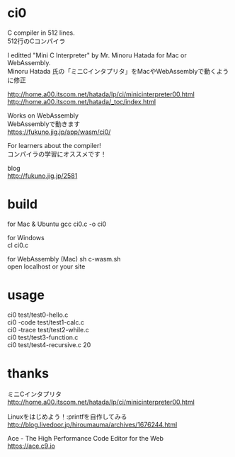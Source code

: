 # ci0

C compiler in 512 lines.  
512行のCコンパイラ  

I editted "Mini C Interpreter" by Mr. Minoru Hatada for Mac or WebAssembly.  
Minoru Hatada 氏の「ミニCインタプリタ」をMacやWebAssemblyで動くように修正  

http://home.a00.itscom.net/hatada/lp/ci/minicinterpreter00.html  
http://home.a00.itscom.net/hatada/_toc/index.html  

Works on WebAssembly  
WebAssemblyで動きます  
https://fukuno.jig.jp/app/wasm/ci0/  

For learners about the compiler!  
コンパイラの学習にオススメです！  

blog  
http://fukuno.jig.jp/2581  

# build

for Mac & Ubuntu
gcc ci0.c -o ci0

for Windows  
cl ci0.c

for WebAssembly (Mac)
sh c-wasm.sh  
open localhost or your site  

# usage

ci0 test/test0-hello.c  
ci0 -code test/test1-calc.c  
ci0 -trace test/test2-while.c  
ci0 test/test3-function.c  
ci0 test/test4-recursive.c 20  

# thanks

ミニCインタプリタ  
http://home.a00.itscom.net/hatada/lp/ci/minicinterpreter00.html  

Linuxをはじめよう！:printfを自作してみる  
http://blog.livedoor.jp/hiroumauma/archives/1676244.html  

Ace - The High Performance Code Editor for the Web  
https://ace.c9.io  
